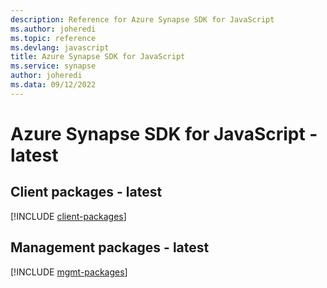 ```yaml
---
description: Reference for Azure Synapse SDK for JavaScript
ms.author: joheredi
ms.topic: reference
ms.devlang: javascript
title: Azure Synapse SDK for JavaScript
ms.service: synapse
author: joheredi
ms.data: 09/12/2022
---
```

# Azure Synapse SDK for JavaScript - latest

## Client packages - latest
[!INCLUDE [client-packages](synapse-client-index.md)]
## Management packages - latest
[!INCLUDE [mgmt-packages](synapse-mgmt-index.md)]